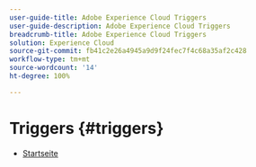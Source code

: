 ```yaml
---
user-guide-title: Adobe Experience Cloud Triggers
user-guide-description: Adobe Experience Cloud Triggers
breadcrumb-title: Adobe Experience Cloud Triggers
solution: Experience Cloud
source-git-commit: fb41c2e26a4945a9d9f24fec7f4c68a35af2c428
workflow-type: tm+mt
source-wordcount: '14'
ht-degree: 100%

---
```


# Triggers {#triggers}

* [Startseite](home.md)
